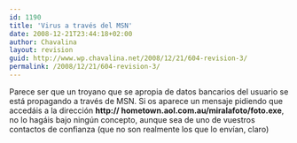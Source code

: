 ```yaml
---
id: 1190
title: 'Virus a través del MSN'
date: 2008-12-21T23:44:18+02:00
author: Chavalina
layout: revision
guid: http://www.wp.chavalina.net/2008/12/21/604-revision-3/
permalink: /2008/12/21/604-revision-3/
---
```

Parece ser que un troyano que se apropia de datos bancarios del usuario se está propagando a través de MSN. Si os aparece un mensaje pidiendo que accedáis a la dirección **http:// hometown.aol.com.au/miralafoto/foto.exe**, no lo hagáis bajo ning&uacute;n concepto, aunque sea de uno de vuestros contactos de confianza (que no son realmente los que lo envían, claro)